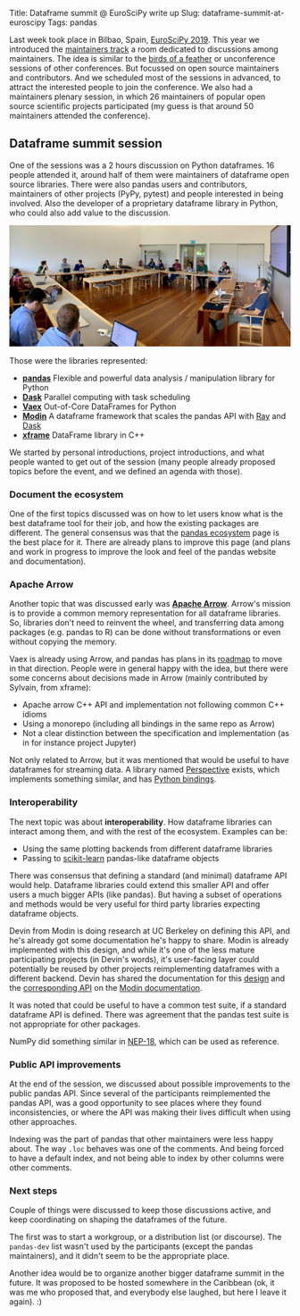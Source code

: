Title: Dataframe summit @ EuroSciPy write up
Slug: dataframe-summit-at-euroscipy
Tags: pandas

Last week took place in Bilbao, Spain, [EuroSciPy 2019](https://www.euroscipy.org/2019/).
This year we introduced the [maintainers track](https://www.euroscipy.org/2019/maintainers.html)
a room dedicated to discussions among maintainers. The idea is similar to the 
[birds of a feather](https://en.wikipedia.org/wiki/Birds_of_a_feather_(computing)) or unconference
sessions of other conferences. But focussed on open source maintainers and contributors. And
we scheduled most of the sessions in advanced, to attract the interested people to join the
conference. We also had a maintainers plenary session, in which 26 maintainers of popular
open source scientific projects participated (my guess is that around 50 maintainers attended
the conference).

## Dataframe summit session

One of the sessions was a 2 hours discussion on Python dataframes. 16 people attended it, around
half of them were maintainers of dataframe open source libraries. There were also pandas users
and contributors, maintainers of other projects (PyPy, pytest) and people interested in being involved.
Also the developer of a proprietary dataframe library in Python, who could also add value to the discussion.

![](/static/img/blog/dataframe_summit.jpeg)

Those were the libraries represented:

- **[pandas](https://github.com/pandas-dev/pandas)** Flexible and powerful data analysis / manipulation library for Python
- **[Dask](https://github.com/dask/dask)** Parallel computing with task scheduling
- **[Vaex](https://github.com/vaexio/vaex)** Out-of-Core DataFrames for Python
- **[Modin](https://github.com/modin-project/modin)** A dataframe framework that scales the pandas API with [Ray](https://github.com/ray-project/ray) and [Dask](https://github.com/dask/dask)
- **[xframe](https://github.com/QuantStack/xframe)** DataFrame library in C++

We started by personal introductions, project introductions, and what people wanted to get out
of the session (many people already proposed topics before the event, and we defined an agenda with those).

### Document the ecosystem

One of the first topics discussed was on how to let users know what is the best dataframe
tool for their job, and how the existing packages are different. The general consensus was
that the [pandas ecosystem](https://pandas.pydata.org/pandas-docs/stable/ecosystem.html) page
is the best place for it. There are already plans to improve this page (and plans and work in progress to improve
the look and feel of the pandas website and documentation).

### Apache Arrow

Another topic that was discussed early was **[Apache Arrow](https://arrow.apache.org/)**. Arrow's mission is to
provide a common memory representation for all dataframe libraries. So, libraries don't need to reinvent the
wheel, and transferring data among packages (e.g. pandas to R) can be done without transformations or even without
copying the memory.

Vaex is already using Arrow, and pandas has plans in its [roadmap](https://pandas.pydata.org/pandas-docs/stable/development/roadmap.html)
to move in that direction. People were in general happy with the idea, but there were some concerns
about decisions made in Arrow (mainly contributed by Sylvain, from xframe):

- Apache arrow C++ API and implementation not following common C++ idioms
- Using a monorepo (including all bindings in the same repo as Arrow)
- Not a clear distinction between the specification and implementation (as in for instance project Jupyter)

Not only related to Arrow, but it was mentioned that would be useful to have
dataframes for streaming data. A library named [Perspective](https://github.com/finos/perspective)
exists, which implements something similar, and has [Python bindings](https://github.com/timkpaine/perspective-python/).

### Interoperability

The next topic was about **interoperability**. How dataframe libraries can interact among them, and
with the rest of the ecosystem. Examples can be:

- Using the same plotting backends from different dataframe libraries
- Passing to [scikit-learn](https://scikit-learn.org/stable/index.html) pandas-like dataframe objects

There was consensus that defining a standard (and minimal) dataframe API would help. Dataframe libraries
could extend this smaller API and offer users a much bigger APIs (like pandas). But having a subset of
operations and methods would be very useful for third party libraries expecting dataframe objects.

Devin from Modin is doing research at UC Berkeley on defining this API, and he's already got some
documentation he's happy to share. Modin is already implemented with this design, and while it's
one of the less mature participating projects (in Devin's words), it's user-facing layer could
potentially be reused by other projects reimplementing dataframes with a different backend. Devin
has shared the documentation for this [design](https://modin.readthedocs.io/en/latest/architecture.html#system-architecture) and the [corresponding API](https://modin.readthedocs.io/en/latest/architecture.html#modin-dataframe-api) on
the [Modin documentation](https://modin.readthedocs.io).

It was noted that could be useful to have a common test suite, if a standard dataframe API is defined.
There was agreement that the pandas test suite is not appropriate for other packages.

NumPy did something similar in [NEP-18](https://numpy.org/neps/nep-0018-array-function-protocol.html),
which can be used as reference.

### Public API improvements

At the end of the session, we discussed about possible improvements to the public pandas API.
Since several of the participants reimplemented the pandas API, was a good opportunity to see
places where they found inconsistencies, or where the API was making their lives difficult
when using other approaches.

Indexing was the part of pandas that other maintainers were less happy about. The way `.loc`
behaves was one of the comments. And being forced to have a default index, and not being able
to index by other columns were other comments.

### Next steps

Couple of things were discussed to keep those discussions active, and keep coordinating on
shaping the dataframes of the future.

The first was to start a workgroup, or a distribution list (or discourse). The `pandas-dev`
list wasn't used by the participants (except the pandas maintainers), and it didn't seem
to be the appropriate place.

Another idea would be to organize another bigger dataframe summit in the future. It was
proposed to be hosted somewhere in the Caribbean (ok, it was me who proposed that, and
everybody else laughed, but here I leave it again). :)

